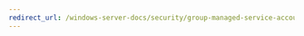 ```yaml
---
redirect_url: /windows-server-docs/security/group-managed-service-accounts/security-options/Network-Security-Allow-PKU2U-authentication-requests-to-this-computer-to-use-online-identities.md
---
```

